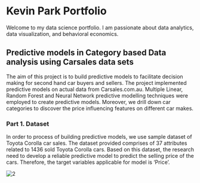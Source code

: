 # Kevin Park Portfolio                 
Welcome to my data science portfolio. I am passionate about data analytics, data visualization, and behavioral economics.

## Predictive models in Category based Data analysis using Carsales data sets

The aim of this project is to build predictive models to facilitate decision making for second hand car buyers and sellers. The project implemented predictive models on actual data from Carsales.com.au. Multiple Linear, Random Forest and Neural Network predictive modelling techniques were employed to create predictive models. Moreover, we drill down car categories to discover the price influencing features on different car makes. 

### Part 1. Dataset

In order to process of building predictive models, we use sample dataset of Toyota Corolla car sales. The dataset provided comprises of 37 attributes related to 1436 sold Toyota Corolla cars. Based on this dataset, the research need to develop a reliable predictive model to predict the selling price of the cars. Therefore, the target variables applicable for model is ‘Price’.

![2](https://user-images.githubusercontent.com/32251175/160736373-b626234a-2f39-4eb6-9f79-b73ba29b82e4.PNG)


